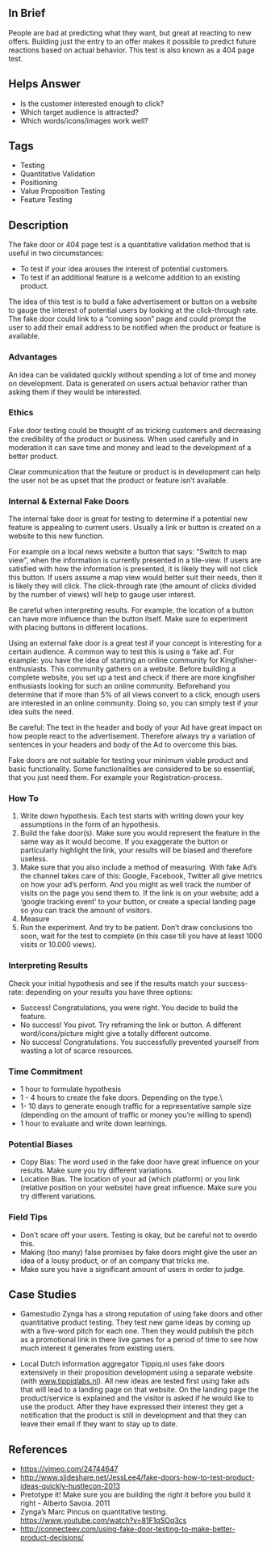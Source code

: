 ## In Brief

People are bad at predicting what they want, but great at reacting to new offers. Building just the entry to an offer makes it possible to predict future reactions based on actual behavior. This test is also known as a 404 page test. 

## Helps Answer
- Is the customer interested enough to click?
- Which target audience is attracted?
- Which words/icons/images work well?

## Tags
- Testing
- Quantitative Validation
- Positioning
- Value Proposition Testing
- Feature Testing

## Description
The fake door or 404 page test is a quantitative validation method that is useful in two circumstances:
 
- To test if your idea arouses the interest of potential customers.
- To test if an additional feature is a welcome addition to an existing product.  

The idea of this test is to build a fake advertisement or button on a website to gauge the interest of potential users by looking at the click-through rate. The fake door could link to a “coming soon” page and could prompt the user to add their email address to be notified when the product or feature is available.

### Advantages
An idea can be validated quickly without spending a lot of time and money on development. Data is generated on users actual behavior rather than asking them if they would be interested.

### Ethics
Fake door testing could be thought of as tricking customers and decreasing the credibility of the product or business. When used carefully and in moderation it can save time and money and lead to the development of a better product. 

Clear communication that the feature or product is in development can help the user not be as upset that the product or feature isn’t available.

### Internal & External Fake Doors

The internal fake door is great for testing to determine if a potential new feature is appealing to current users. Usually a link or button is created on a website to this new function. 

For example on a local news website a button that says: “Switch to map view”, when the information is currently presented in a tile-view. If users are satisfied with how  the information is presented, it is likely they will not click this button. If users assume a map view would better suit their needs, then it is likely they will click. The click-through rate (the amount of clicks divided by the number of views) will help to gauge user interest.

Be careful when interpreting results. For example, the location of a button can have more influence than the button itself. Make sure to experiment with placing buttons in different locations.  


Using an external fake door is a great test if your concept is interesting for a certain audience. A common way to test this is using a ‘fake ad’. For example: you have the idea of starting an online community for Kingfisher-enthusiasts. This community gathers on a website. Before building a complete website, you set up a test and check if there are more kingfisher enthusiasts looking for such an online community. Beforehand you determine that if more than 5% of all views convert to a click, enough users are interested in an online community. Doing so, you can simply test if your idea suits the need.  

Be careful: The text in the header and body of your Ad have great impact on how people react to the advertisement. Therefore always try a variation of sentences in your headers and body of the Ad to overcome this bias.   
  
Fake doors are not suitable for testing your minimum viable product and basic functionality. Some functionalities are considered to be so essential, that you just need them. For example your Registration-process.
 
### How To
1. Write down hypothesis. Each test starts with writing down your key assumptions in the form of an hypothesis.
2. Build the fake door(s). Make sure you would represent the feature in the same way as it would become. If you exaggerate the button or particularly highlight the link, your results will be biased and therefore useless.  
3. Make sure that you also include a method of measuring. With fake Ad’s the channel takes care of this: Google, Facebook, Twitter all give metrics on how your ad’s perform. And you might as well track the number of visits on the page you send them to. If the link is on your website; add a ‘google tracking event’  to your button, or create a special landing page so you can track the amount of visitors. 
4. Measure
5. Run the experiment. And try to be patient. Don’t draw conclusions too soon, wait for the test to complete (in this case till you have at least 1000 visits or 10.000 views). 

### Interpreting Results
Check your initial hypothesis and see if the results match your success-rate: 
depending on your results you have three options: 
- Success! Congratulations, you were right. You decide to build the feature.
- No success! You pivot. Try reframing the link or button. A different word/icons/picture might give a totally different outcome. 
- No success! Congratulations. You successfully prevented yourself from wasting a lot of scarce resources.  

### Time Commitment
- 1 hour to formulate hypothesis 
- 1 - 4 hours to create the fake doors. Depending on the type.\
- 1- 10 days to generate enough traffic for a representative sample size (depending on the amount of traffic or money you’re willing to spend)
- 1 hour to evaluate and write down learnings. 

### Potential Biases
- Copy Bias: The word used in the fake door have great influence on your results. Make sure you try different variations.
- Location Bias. The location of your ad (which platform) or you link (relative position on your website) have great influence. Make sure you try different variations. 

### Field Tips
- Don’t scare off your users. Testing is okay, but be careful not to overdo this. 
- Making (too many) false promises by fake doors might give the user an idea of a lousy product, or of an company that tricks me. 
- Make sure you have a significant amount of users in order to judge.  

## Case Studies
- Gamestudio Zynga has a strong reputation of using fake doors and other quantitative product testing. They test new game ideas by  coming up with a five-word pitch for each one. Then they would publish the pitch as a  promotional link in there live games for a period of time to see how much interest it generates from existing users.

- Local Dutch information aggregator Tippiq.nl uses fake doors extensively in their proposition development using a separate website (with www.tippiqlabs.nl). All new ideas are tested first using fake ads that will lead to a landing page on that website. On the landing page the product/service is explained and the visitor is asked if he would like to use the product. After they have expressed their interest they get a notification that the product is still in development and that they can leave their email if they want to stay up to date.    

## References
- https://vimeo.com/24744647
- http://www.slideshare.net/JessLee4/fake-doors-how-to-test-product-ideas-quickly-hustlecon-2013
- Pretotype it! Make sure you are building the right it before you build it right - Alberto Savoia. 2011
- Zynga’s Marc Pincus on quantitative testing. https://www.youtube.com/watch?v=81F1qSOq3cs
- http://connecteev.com/using-fake-door-testing-to-make-better-product-decisions/


